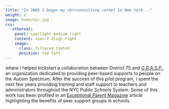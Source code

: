 ```yaml
---
title: "In 2005 I began my <br>consulting career in New York..."
weight: 2
image: home/nyc.jpg
css:
  -ethereal:
    panel: spotlight medium right
    content: span-7 align-right
    image:
      class: filtered tinted
      position: top left
---
```

where I helped kickstart a collaboration between District 75 and [G.R.A.S.P.](http://www.grasp.org), an organization dedicated to providing peer-based supports to people on the Autism Spectrum. After the success of this pilot program, I spent the next few years providing training and staff support to teachers and administrators throughout the NYC Public Schools System. Some of this work has been profiled in an [Exceptional Parent Magazine](http://reader.mediawiremobile.com/epmagazine/issues/203090/viewer?page=21) article highlighting the benefits of peer support groups in schools.
